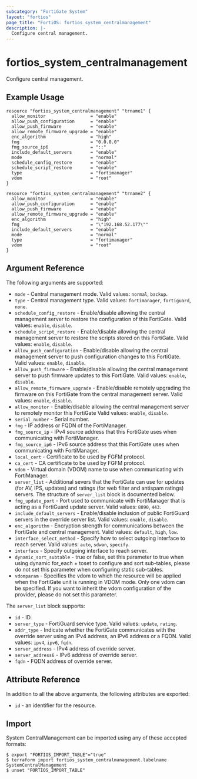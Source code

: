 ```yaml
---
subcategory: "FortiGate System"
layout: "fortios"
page_title: "FortiOS: fortios_system_centralmanagement"
description: |-
  Configure central management.
---
```


# fortios_system_centralmanagement
Configure central management.

## Example Usage

```hcl
resource "fortios_system_centralmanagement" "trname1" {
  allow_monitor                 = "enable"
  allow_push_configuration      = "enable"
  allow_push_firmware           = "enable"
  allow_remote_firmware_upgrade = "enable"
  enc_algorithm                 = "high"
  fmg                           = "0.0.0.0"
  fmg_source_ip6                = "::"
  include_default_servers       = "enable"
  mode                          = "normal"
  schedule_config_restore       = "enable"
  schedule_script_restore       = "enable"
  type                          = "fortimanager"
  vdom                          = "root"
}

resource "fortios_system_centralmanagement" "trname2" {
  allow_monitor                 = "enable"
  allow_push_configuration      = "enable"
  allow_push_firmware           = "enable"
  allow_remote_firmware_upgrade = "enable"
  enc_algorithm                 = "high"
  fmg                           = "\"192.168.52.177\""
  include_default_servers       = "enable"
  mode                          = "normal"
  type                          = "fortimanager"
  vdom                          = "root"
}

```

## Argument Reference

The following arguments are supported:

* `mode` - Central management mode. Valid values: `normal`, `backup`.
* `type` - Central management type. Valid values: `fortimanager`, `fortiguard`, `none`.
* `schedule_config_restore` - Enable/disable allowing the central management server to restore the configuration of this FortiGate. Valid values: `enable`, `disable`.
* `schedule_script_restore` - Enable/disable allowing the central management server to restore the scripts stored on this FortiGate. Valid values: `enable`, `disable`.
* `allow_push_configuration` - Enable/disable allowing the central management server to push configuration changes to this FortiGate. Valid values: `enable`, `disable`.
* `allow_push_firmware` - Enable/disable allowing the central management server to push firmware updates to this FortiGate. Valid values: `enable`, `disable`.
* `allow_remote_firmware_upgrade` - Enable/disable remotely upgrading the firmware on this FortiGate from the central management server. Valid values: `enable`, `disable`.
* `allow_monitor` - Enable/disable allowing the central management server to remotely monitor this FortiGate Valid values: `enable`, `disable`.
* `serial_number` - Serial number.
* `fmg` - IP address or FQDN of the FortiManager.
* `fmg_source_ip` - IPv4 source address that this FortiGate uses when communicating with FortiManager.
* `fmg_source_ip6` - IPv6 source address that this FortiGate uses when communicating with FortiManager.
* `local_cert` - Certificate to be used by FGFM protocol.
* `ca_cert` - CA certificate to be used by FGFM protocol.
* `vdom` - Virtual domain (VDOM) name to use when communicating with FortiManager.
* `server_list` - Additional severs that the FortiGate can use for updates (for AV, IPS, updates) and ratings (for web filter and antispam ratings) servers. The structure of `server_list` block is documented below.
* `fmg_update_port` - Port used to communicate with FortiManager that is acting as a FortiGuard update server. Valid values: `8890`, `443`.
* `include_default_servers` - Enable/disable inclusion of public FortiGuard servers in the override server list. Valid values: `enable`, `disable`.
* `enc_algorithm` - Encryption strength for communications between the FortiGate and central management. Valid values: `default`, `high`, `low`.
* `interface_select_method` - Specify how to select outgoing interface to reach server. Valid values: `auto`, `sdwan`, `specify`.
* `interface` - Specify outgoing interface to reach server.
* `dynamic_sort_subtable` - true or false, set this parameter to true when using dynamic for_each + toset to configure and sort sub-tables, please do not set this parameter when configuring static sub-tables.
* `vdomparam` - Specifies the vdom to which the resource will be applied when the FortiGate unit is running in VDOM mode. Only one vdom can be specified. If you want to inherit the vdom configuration of the provider, please do not set this parameter.

The `server_list` block supports:

* `id` - ID.
* `server_type` - FortiGuard service type. Valid values: `update`, `rating`.
* `addr_type` - Indicate whether the FortiGate communicates with the override server using an IPv4 address, an IPv6 address or a FQDN. Valid values: `ipv4`, `ipv6`, `fqdn`.
* `server_address` - IPv4 address of override server.
* `server_address6` - IPv6 address of override server.
* `fqdn` - FQDN address of override server.


## Attribute Reference

In addition to all the above arguments, the following attributes are exported:
* `id` - an identifier for the resource.

## Import

System CentralManagement can be imported using any of these accepted formats:
```
$ export "FORTIOS_IMPORT_TABLE"="true"
$ terraform import fortios_system_centralmanagement.labelname SystemCentralManagement
$ unset "FORTIOS_IMPORT_TABLE"
```
